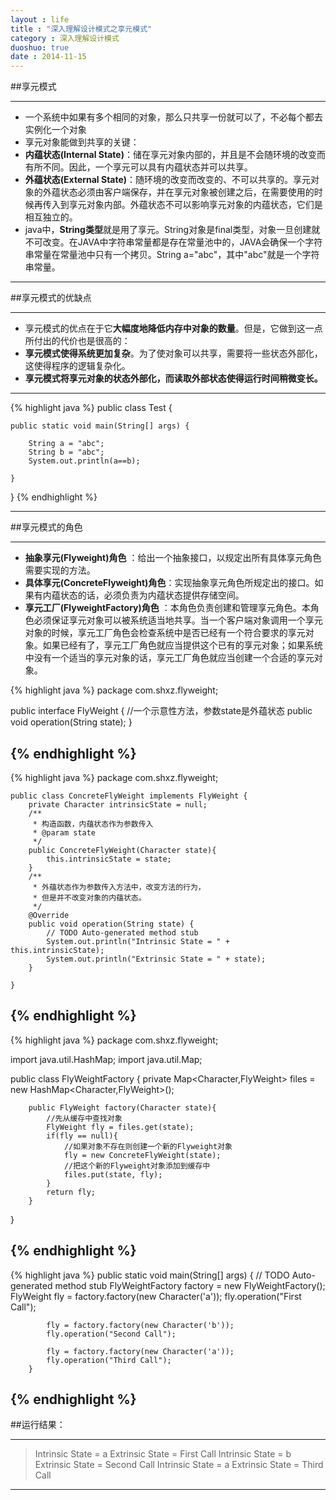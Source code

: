 ```yaml
---
layout : life
title : "深入理解设计模式之享元模式"
category : 深入理解设计模式
duoshuo: true
date : 2014-11-15
---
```


##享元模式

-------------
* 一个系统中如果有多个相同的对象，那么只共享一份就可以了，不必每个都去实例化一个对象
* 享元对象能做到共享的关键：
 * **内蕴状态(Internal State)**：储在享元对象内部的，并且是不会随环境的改变而有所不同。因此，一个享元可以具有内蕴状态并可以共享。
 * **外蕴状态(External State)**：随环境的改变而改变的、不可以共享的。享元对象的外蕴状态必须由客户端保存，并在享元对象被创建之后，在需要使用的时候再传入到享元对象内部。外蕴状态不可以影响享元对象的内蕴状态，它们是相互独立的。
* java中，**String类型**就是用了享元。String对象是final类型，对象一旦创建就不可改变。在JAVA中字符串常量都是存在常量池中的，JAVA会确保一个字符串常量在常量池中只有一个拷贝。String a="abc"，其中"abc"就是一个字符串常量。

--------------

##享元模式的优缺点

--------------

 * 享元模式的优点在于它**大幅度地降低内存中对象的数量**。但是，它做到这一点所付出的代价也是很高的：
 * **享元模式使得系统更加复杂**。为了使对象可以共享，需要将一些状态外部化，这使得程序的逻辑复杂化。
 * **享元模式将享元对象的状态外部化，而读取外部状态使得运行时间稍微变长。**
 
-------------

{% highlight java %}
public class Test {

    public static void main(String[] args) {
        
        String a = "abc";
        String b = "abc";
        System.out.println(a==b);
        
    }
}
{% endhighlight %}





-----------

##享元模式的角色

-------------
* **抽象享元(Flyweight)角色** ：给出一个抽象接口，以规定出所有具体享元角色需要实现的方法。
* **具体享元(ConcreteFlyweight)角色**：实现抽象享元角色所规定出的接口。如果有内蕴状态的话，必须负责为内蕴状态提供存储空间。
* **享元工厂(FlyweightFactory)角色** ：本角色负责创建和管理享元角色。本角色必须保证享元对象可以被系统适当地共享。当一个客户端对象调用一个享元对象的时候，享元工厂角色会检查系统中是否已经有一个符合要求的享元对象。如果已经有了，享元工厂角色就应当提供这个已有的享元对象；如果系统中没有一个适当的享元对象的话，享元工厂角色就应当创建一个合适的享元对象。


{% highlight java %}
package com.shxz.flyweight;


public interface FlyWeight {
    //一个示意性方法，参数state是外蕴状态
    public void operation(String state);
}

{% endhighlight %}
-----------

{% highlight java %}
package com.shxz.flyweight;


	public class ConcreteFlyWeight implements FlyWeight {
	    private Character intrinsicState = null;
	    /**
	     * 构造函数，内蕴状态作为参数传入
	     * @param state
	     */
	    public ConcreteFlyWeight(Character state){
	        this.intrinsicState = state;
	    }	    
	    /**
	     * 外蕴状态作为参数传入方法中，改变方法的行为，
	     * 但是并不改变对象的内蕴状态。
	     */
	    @Override
	    public void operation(String state) {
	        // TODO Auto-generated method stub
	        System.out.println("Intrinsic State = " + this.intrinsicState);
	        System.out.println("Extrinsic State = " + state);
	    }

	}

{% endhighlight %}
-----------
{% highlight java %}
package com.shxz.flyweight;

import java.util.HashMap;
import java.util.Map;

public class FlyWeightFactory {
	 private Map<Character,FlyWeight> files = new HashMap<Character,FlyWeight>();
	    
	    public FlyWeight factory(Character state){
	        //先从缓存中查找对象
	        FlyWeight fly = files.get(state);
	        if(fly == null){
	            //如果对象不存在则创建一个新的Flyweight对象
	            fly = new ConcreteFlyWeight(state);
	            //把这个新的Flyweight对象添加到缓存中
	            files.put(state, fly);
	        }
	        return fly;
	    }
	    
	 
}

{% endhighlight %}
-----------
{% highlight java %}
   public static void main(String[] args) {
	        // TODO Auto-generated method stub
	        FlyWeightFactory factory = new FlyWeightFactory();
	        FlyWeight fly = factory.factory(new Character('a'));
	        fly.operation("First Call");
	        
	        fly = factory.factory(new Character('b'));
	        fly.operation("Second Call");
	        
	        fly = factory.factory(new Character('a'));
	        fly.operation("Third Call");
	    }
{% endhighlight %}
-----------

##运行结果：

----------------
>Intrinsic State = a
>Extrinsic State = First Call
>Intrinsic State = b
>Extrinsic State = Second Call
>Intrinsic State = a
>Extrinsic State = Third Call

----------------